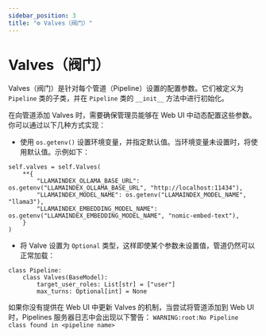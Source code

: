 ```yaml
---
sidebar_position: 3
title: "⚙️ Valves（阀门）"
---
```


# Valves（阀门）

Valves（阀门）是针对每个管道（Pipeline）设置的配置参数。它们被定义为 `Pipeline` 类的子类，并在 `Pipeline` 类的 `__init__` 方法中进行初始化。

在向管道添加 Valves 时，需要确保管理员能够在 Web UI 中动态配置这些参数。你可以通过以下几种方式实现：

- 使用 `os.getenv()` 设置环境变量，并指定默认值。当环境变量未设置时，将使用默认值。示例如下：

```
self.valves = self.Valves(
    **{
        "LLAMAINDEX_OLLAMA_BASE_URL": os.getenv("LLAMAINDEX_OLLAMA_BASE_URL", "http://localhost:11434"),
        "LLAMAINDEX_MODEL_NAME": os.getenv("LLAMAINDEX_MODEL_NAME", "llama3"),
        "LLAMAINDEX_EMBEDDING_MODEL_NAME": os.getenv("LLAMAINDEX_EMBEDDING_MODEL_NAME", "nomic-embed-text"),
    }
)
```

- 将 Valve 设置为 `Optional` 类型，这样即使某个参数未设置值，管道仍然可以正常加载：

```
class Pipeline:
    class Valves(BaseModel):
        target_user_roles: List[str] = ["user"]
        max_turns: Optional[int] = None
```

如果你没有提供在 Web UI 中更新 Valves 的机制，当尝试将管道添加到 Web UI 时，Pipelines 服务器日志中会出现以下警告：
`WARNING:root:No Pipeline class found in <pipeline name>`
